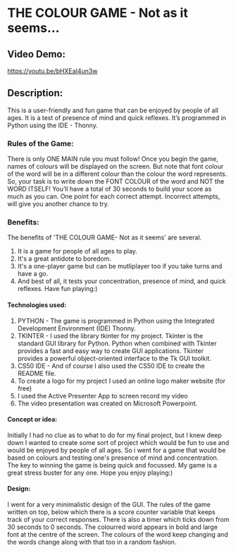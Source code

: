 # THE COLOUR GAME - Not as it seems...

## Video Demo:  
https://youtu.be/bHXEaI4un3w

## Description: 
This is a user-friendly and fun game that can be enjoyed by people of all ages. It is a test of presence of mind and quick reflexes. It’s programmed in Python using the IDE - Thonny. 

### Rules of the Game: 
There is only ONE MAIN rule you must follow! 
Once you begin the game, names of colours will be displayed on the screen. 
But note that font colour of the word will be in a different colour than the colour the word represents. So, your task is to write down the FONT COLOUR of the word and NOT the WORD ITSELF! You’ll have a total of 30 seconds to build your score as much as you can. One point for each correct attempt. Incorrect attempts, will give you another chance to try. 

### Benefits: 
The benefits of 'THE COLOUR GAME- Not as it seems' are several. 
1. It is a game for people of all ages to play. 
2. It's a great antidote to boredom. 
3. It's a one-player game but can be mutliplayer too if you take turns and have a go. 
4. And best of all, it tests your concentration, presence of mind, and quick reflexes. Have fun playing:)

#### Technologies used:
1. PYTHON - The game is programmed in Python using the Integrated Development Environment (IDE) Thonny. 
2. TKINTER - I used the library tkinter for my project. Tkinter is the standard GUI library for Python. Python when combined with Tkinter provides a fast and easy way to create GUI applications. Tkinter provides a powerful object-oriented interface to the Tk GUI toolkit.
3. CS50 IDE - And of course I also used the CS50 IDE to create the README file.
4. To create a logo for my project I used an online logo maker website (for free)
5. I used the Active Presenter App to screen record my video
6. The video presentation was created on Microsoft Powerpoint.

#### Concept or idea: 
Initially I had no clue as to what to do for my final project, but I knew deep down I wanted to create some sort of project which would be fun to use and would be enjoyed by people of all ages.
So i went for a game that would be based on colours and testing one's presence of mind and concentration. 
The key to winning the game is being quick and focussed. 
My game is a great stress buster for any one. Hope you enjoy playing:)

#### Design:
I went for a very minimalistic design of the GUI. 
The rules of the game written on top, below which there is a score counter variable that keeps track of your correct responses. There is also a timer which ticks down from 30 seconds to 0 seconds.
The colourred word appears in bold and large font at the centre of the screen. The colours of the word keep changing and the words change along with that too in a random fashion. 
